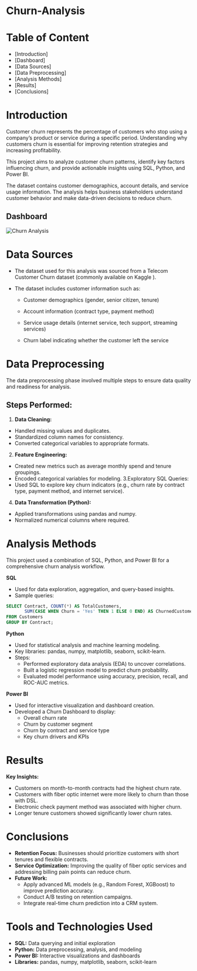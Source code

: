 # Churn-Analysis
# Table of Content
- [Introduction]
- [Dashboard]
- [Data Sources]
- [Data Preprocessing]
- [Analysis Methods]
- [Results]
- [Conclusions]
# Introduction
Customer churn represents the percentage of customers who stop using a company’s product or service during a specific period. Understanding why customers churn is essential for improving retention strategies and increasing profitability.

This project aims to analyze customer churn patterns, identify key factors influencing churn, and provide actionable insights using SQL, Python, and Power BI.

The dataset contains customer demographics, account details, and service usage information. The analysis helps business stakeholders understand customer behavior and make data-driven decisions to reduce churn.
## Dashboard
![Churn Analysis ](https://github.com/user-attachments/assets/d2377f02-79a5-41c1-be09-e72f429ce794)

# Data Sources

- The dataset used for this analysis was sourced from a Telecom Customer Churn dataset (commonly available on Kaggle
).
- The dataset includes customer information such as:

  - Customer demographics (gender, senior citizen, tenure)

  - Account information (contract type, payment method)

  - Service usage details (internet service, tech support, streaming services)

  - Churn label indicating whether the customer left the service
 
# Data Preprocessing
The data preprocessing phase involved multiple steps to ensure data quality and readiness for analysis.

## **Steps Performed:**

1. **Data Cleaning:**
- Handled missing values and duplicates.
- Standardized column names for consistency.
- Converted categorical variables to appropriate formats.
2. **Feature Engineering:**
- Created new metrics such as average monthly spend and tenure groupings.
- Encoded categorical variables for modeling.
3.Exploratory SQL Queries:
- Used SQL to explore key churn indicators (e.g., churn rate by contract type, payment method, and internet service).

4. **Data Transformation (Python):**
- Applied transformations using pandas and numpy.
- Normalized numerical columns where required.

# Analysis Methods
This project used a combination of SQL, Python, and Power BI for a comprehensive churn analysis workflow.

**SQL**
- Used for data exploration, aggregation, and query-based insights.
- Sample queries:
```sql
SELECT Contract, COUNT(*) AS TotalCustomers, 
       SUM(CASE WHEN Churn = 'Yes' THEN 1 ELSE 0 END) AS ChurnedCustomers
FROM Customers
GROUP BY Contract;
```

**Python**
- Used for statistical analysis and machine learning modeling.
- Key libraries: pandas, numpy, matplotlib, seaborn, scikit-learn.
- Steps:
  - Performed exploratory data analysis (EDA) to uncover correlations.
  - Built a logistic regression model to predict churn probability.
  - Evaluated model performance using accuracy, precision, recall, and ROC-AUC metrics.

**Power BI**
- Used for interactive visualization and dashboard creation.
- Developed a Churn Dashboard to display:
  - Overall churn rate
  - Churn by customer segment
  - Churn by contract and service type
  - Key churn drivers and KPIs

# Results

**Key Insights:**
- Customers on month-to-month contracts had the highest churn rate.
- Customers with fiber optic internet were more likely to churn than those with DSL.
- Electronic check payment method was associated with higher churn.
- Longer tenure customers showed significantly lower churn rates.

# Conclusions
- **Retention Focus:** Businesses should prioritize customers with short tenures and flexible contracts.
- **Service Optimization:** Improving the quality of fiber optic services and addressing billing pain points can reduce churn.
- **Future Work:**
  - Apply advanced ML models (e.g., Random Forest, XGBoost) to improve prediction accuracy.
  - Conduct A/B testing on retention campaigns.
  - Integrate real-time churn prediction into a CRM system.

# Tools and Technologies Used

- **SQL:** Data querying and initial exploration
- **Python:** Data preprocessing, analysis, and modeling
- **Power BI:** Interactive visualizations and dashboards
- **Libraries:** pandas, numpy, matplotlib, seaborn, scikit-learn
